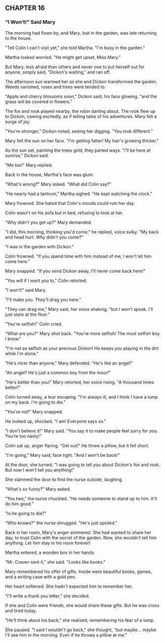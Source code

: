 ## CHAPTER 16
### “I Won’t!” Said Mary
The morning had flown by, and Mary, lost in the garden, was late returning to the house.

"Tell Colin I can't visit yet," she told Martha. "I'm busy in the garden."

Martha looked worried. "He might get upset, Miss Mary."

But Mary, less afraid than others and never one to put herself out for anyone, simply said, "Dickon's waiting," and ran off.

The afternoon sun warmed her as she and Dickon transformed the garden. Weeds vanished, roses and trees were tended to.

"Apple and cherry blossoms soon," Dickon said, his face glowing, "and the grass will be covered in flowers."

The fox and rook played nearby, the robin darting about. The rook flew up to Dickon, cawing excitedly, as if telling tales of his adventures. Mary felt a surge of joy.

"You're stronger," Dickon noted, seeing her digging. "You look different."

Mary felt the sun on her face. "I'm getting fatter! My hair's growing thicker."

As the sun set, painting the trees gold, they parted ways. "I'll be here at sunrise," Dickon said.

"Me too!" Mary replied.

Back in the house, Martha's face was glum.

"What's wrong?" Mary asked. "What did Colin say?"

"He nearly had a tantrum," Martha sighed. "He kept watching the clock."

Mary frowned. She hated that Colin's moods could ruin her day.

Colin wasn't on his sofa but in bed, refusing to look at her.

"Why didn't you get up?" Mary demanded.

"I did, this morning, thinking you'd come," he replied, voice sulky. "My back and head hurt. Why didn't you come?"

"I was in the garden with Dickon."

Colin frowned. "If you spend time with him instead of me, I won't let him come here."

Mary snapped. "If you send Dickon away, I'll never come back here!"

"You will if I want you to," Colin retorted.

"I won't!" said Mary.

"I'll make you. They'll drag you here."

"They can drag me," Mary said, her voice shaking, "but I won't speak. I'll just stare at the floor."

"You're selfish!" Colin cried.

"What are you?" Mary shot back. "You're more selfish! The most selfish boy I know."

"I'm not as selfish as your precious Dickon! He keeps you playing in the dirt while I'm alone."

"He's nicer than anyone," Mary defended. "He's like an angel!"

"An angel? He's just a common boy from the moor!"

"He's better than you!" Mary retorted, her voice rising. "A thousand times better!"

Colin turned away, a tear escaping. "I'm always ill, and I think I have a lump on my back. I'm going to die."

"You're not!" Mary snapped.

He looked up, shocked. "I am! Everyone says so."

"I don't believe it!" Mary said. "You say it to make people feel sorry for you. You're too nasty!"

Colin sat up, anger flaring. "Get out!" He threw a pillow, but it fell short.

"I'm going," Mary said, face tight. "And I won't be back!"

At the door, she turned. "I was going to tell you about Dickon's fox and rook. But now I won't tell you anything!"

She slammed the door to find the nurse outside, laughing.

"What's so funny?" Mary asked.

"You two," the nurse chuckled. "He needs someone to stand up to him. It'll do him good."

"Is he going to die?"

"Who knows?" the nurse shrugged. "He's just spoiled."

Back in her room, Mary's anger simmered. She had wanted to share her day, to trust Colin with the secret of the garden. Now, she wouldn't tell him anything. Let him stay in his room forever!

Martha entered, a wooden box in her hands.

"Mr. Craven sent it," she said. "Looks like books."

Mary remembered his offer of gifts. Inside were beautiful books, games, and a writing case with a gold pen.

Her heart softened. She hadn't expected him to remember her.

"I'll write a thank you letter," she decided.

If she and Colin were friends, she would share these gifts. But he was cross and tired today.

"He'll think about his back," she realised, remembering his fear of a lump.

She paused. "I said I wouldn't go back," she thought, "but maybe… maybe I'll see him in the morning. Even if he throws a pillow at me."
